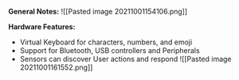 **General Notes:**
![[Pasted image 20211001154106.png]]

**Hardware Features:**
* Virtual Keyboard for characters, numbers, and emoji
* Support for Bluetooth, USB controllers and Peripherals
* Sensors can discover User actions and respond
![[Pasted image 20211001161552.png]]